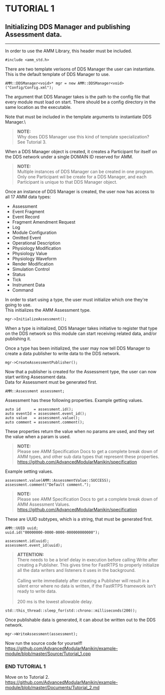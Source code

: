 


# TUTORIAL 1
## Initializing DDS Manager and publishing Assessment data.

---

In order to use the AMM Library, this header must be included.  
```
#include <amm_std.h>
```

There are two template verisons of DDS Manager the user can instantiate.
This is the default template of DDS Manager to use.
```
AMM::DDSManager<void>* mgr = new AMM::DDSManager<void>("Config/Config.xml");
```
The argument that DDS Manager takes is the path to the config file that every module must load on start. There should be a config directory in the same location as the executable.

Note that <void> must be included in the template arguments to instantiate DDS Manager.\

> **NOTE:**\
Why does DDS Manager use this kind of template specialization?\
See Tutorial 3.

When a DDS Manager object is created, it creates a Participant for itself on the DDS network under a single DOMAIN ID reserved for AMM.

> **NOTE:**\
Multiple instances of DDS Manager can be created in one program.\
Only one Participant wil be create for a DDS Manager, and each Participant is unique to that DDS Manager object.

Once an instance of DDS Manager is created, the user now has access to all 17 AMM data types:
* Assessment
* Event Fragment
* Event Record
* Fragment Amendment Request
* Log
* Module Configuration
* Omitted Event
* Operational Description
* Physiology Modification
* Physiology Value
* Physiology Waveform
* Render Modification
* Simulation Control
* Status
* Tick
* Instrument Data
* Command

In order to start using a type, the user must initialize which one they're going to use.\
This initializes the AMM Assessment type.
```
mgr->InitializeAssessment();
```

When a type is initialized, DDS Manager takes initiative to register that type on the DDS network so this module can start receiving related data, and/or publishing it.

Once a type has been initialized, the user may now tell DDS Manager to create a data publisher to write data to the DDS network.
```
mgr->CreateAssessmentPublisher();
```

Now that a publisher is created for the Assessment type, the user can now start writing Assessment data.\
Data for Assessment must be generated first.
```
AMM::Assessment assessment;
```

Assessment has these following properties.
Example getting values.
```
auto id      = assessment.id();
auto eventId = assessment.event_id();
auto value   = assessment.value();
auto comment = assessment.comment();
```
These properties return the value when no params are used, and they set the value when a param is used.

> **NOTE:**\
Please see AMM Specification Docs to get a complete break down of AMM types, and other sub data types that represent these properties.\
https://github.com/AdvancedModularManikin/specification

Example setting values.
```
assessment.value(AMM::AssessmentValue::SUCCESS);
assessment.comment("Default comment.");
```

> **NOTE:**\
Please see AMM Specification Docs to get a complete break down of AMM Assessment Values.\
https://github.com/AdvancedModularManikin/specification

These are UUID subtypes, which is a string, that must be generated first.
```
AMM::UUID uuid;
uuid.id("00000000-0000-0000-000000000000");

assessment.id(uuid);
assessment.event_id(uuid);
```

> **ATTENTION:**\
There needs to be a brief delay in execution before calling Write after creating a Publisher.
This gives time for FastRTPS to properly initialize all the data writers and listeners it uses in the background.
\
\
Calling write immediately after creating a Publisher will result in a silent error where no data is written, if the FastRTPS framework isn't ready to write data.
\
\
200 ms is the lowest allowable delay.

```
std::this_thread::sleep_for(std::chrono::milliseconds(200));
```


Once publishable data is generated, it can about be written out to the DDS network.
```
mgr->WriteAssessment(assessment);
```

Now run the source code for yourself!\
https://github.com/AdvancedModularManikin/example-module/blob/master/Source/Tutorial_1.cpp

### END TUTORIAL 1

Move on to Tutorial 2.\
https://github.com/AdvancedModularManikin/example-module/blob/master/Documents/Tutorial_2.md
